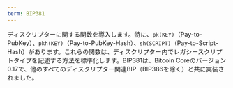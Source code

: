 ```yaml
---
term: BIP381
---
```


ディスクリプターに関する関数を導入します。特に、`pk(KEY)`（Pay-to-PubKey）、`pkh(KEY)`（Pay-to-PubKey-Hash）、`sh(SCRIPT)`（Pay-to-Script-Hash）があります。これらの関数は、ディスクリプター内でレガシースクリプトタイプを記述する方法を標準化します。BIP381は、Bitcoin Coreのバージョン0.17で、他のすべてのディスクリプター関連BIP（BIP386を除く）と共に実装されました。